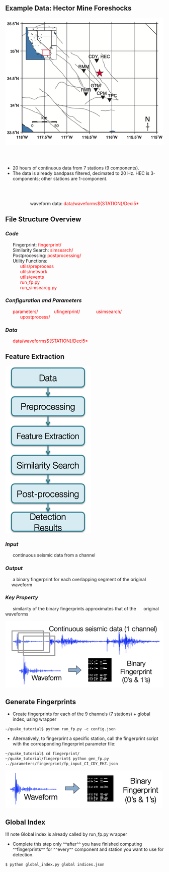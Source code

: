 ## **Example Data: Hector Mine Foreshocks**

![hector_mine_plot](img/hector_mine_plot.png)

<br></br>

* 20 hours of continuous data from 7 stations (9 components). <br>
* The data is already bandpass filtered, decimated to 20 Hz. HEC is 3-components; other stations are 1-component.

<br></br>

<p align="center">waveform data: <span style="color: red;">data/waveforms${STATION}/Deci5*</span></p>

## **File Structure Overview**

### *Code*  
&nbsp;&nbsp;&nbsp;&nbsp;&nbsp;&nbsp;Fingerprint: <span style="color: red;">fingerprint/</span>  
&nbsp;&nbsp;&nbsp;&nbsp;&nbsp;&nbsp;Similarity Search: <span style="color: red;">simsearch/  </span>  
&nbsp;&nbsp;&nbsp;&nbsp;&nbsp;&nbsp;Postprocessing: <span style="color: red;">postprocessing/</span>  
&nbsp;&nbsp;&nbsp;&nbsp;&nbsp;&nbsp;Utility Functions:  
&nbsp;&nbsp;&nbsp;&nbsp;&nbsp;&nbsp;&nbsp;&nbsp;&nbsp;&nbsp;&nbsp;&nbsp;<span style="color: red;">utils/preprocess</span>  
&nbsp;&nbsp;&nbsp;&nbsp;&nbsp;&nbsp;&nbsp;&nbsp;&nbsp;&nbsp;&nbsp;&nbsp;<span style="color: red;">utils/network</span>  
&nbsp;&nbsp;&nbsp;&nbsp;&nbsp;&nbsp;&nbsp;&nbsp;&nbsp;&nbsp;&nbsp;&nbsp;<span style="color: red;">utils/events</span>  
&nbsp;&nbsp;&nbsp;&nbsp;&nbsp;&nbsp;&nbsp;&nbsp;&nbsp;&nbsp;&nbsp;&nbsp;<span style="color: red;">run_fp.py</span>  
&nbsp;&nbsp;&nbsp;&nbsp;&nbsp;&nbsp;&nbsp;&nbsp;&nbsp;&nbsp;&nbsp;&nbsp;<span style="color: red;">run_simsearcg.py</span>  

### *Configuration and Parameters*  
<span style="color: red;">
&nbsp;&nbsp;&nbsp;&nbsp;&nbsp;&nbsp;<span style="color: red;">parameters/</span>  
&nbsp;&nbsp;&nbsp;&nbsp;&nbsp;&nbsp;&nbsp;&nbsp;&nbsp;&nbsp;&nbsp;&nbsp;<span style="color: red;">ufingerprint/</span>  
&nbsp;&nbsp;&nbsp;&nbsp;&nbsp;&nbsp;&nbsp;&nbsp;&nbsp;&nbsp;&nbsp;&nbsp;<span style="color: red;">usimsearch/</span>  
&nbsp;&nbsp;&nbsp;&nbsp;&nbsp;&nbsp;&nbsp;&nbsp;&nbsp;&nbsp;&nbsp;&nbsp;<span style="color: red;">upostprocess/</span>  
</span>

### *Data*  
&nbsp;&nbsp;&nbsp;&nbsp;&nbsp;&nbsp;<span style="color: red;">data/waveforms${STATION}/Deci5*</span>

## **Feature Extraction**  

![data_process](img/what-is-fast.png)

### *Input*  

&nbsp;&nbsp;&nbsp;&nbsp;&nbsp;&nbsp;continuous seismic data from a channel

### *Output*  

&nbsp;&nbsp;&nbsp;&nbsp;&nbsp;&nbsp;a binary fingerprint for each overlapping segment of the original &nbsp;&nbsp;&nbsp;&nbsp;&nbsp;waveform

### *Key Property*  

&nbsp;&nbsp;&nbsp;&nbsp;&nbsp;&nbsp;similarity of the binary fingerprints approximates that of the &nbsp;&nbsp;&nbsp;&nbsp;&nbsp;original waveforms  

![continuous_data](img/continuous_data.png)

## **Generate Fingerprints**

* Create fingerprints for each of the 9 channels (7 stations) + global index, using wrapper
```
~/quake_tutorial$ python run_fp.py -c config.json
```

* Alternatively, to fingerprint a specific station, call the fingerprint script with the corresponding fingerprint parameter file:
```
~/quake_tutorial$ cd fingerprint/
~/quake_tutorial/fingerprint$ python gen_fp.py ../parameters/fingerprint/fp_input_CI_CDY_EHZ.json
```

![gen_fp](img/generate_fp.png)

## **Global Index**

!!! note
    Global index is already called by run_fp.py wrapper  

* Complete this step only ^^after^^ you have finished computing ^^fingerprints^^ for ^^every^^ component and station you want to use for detection.  
```
$ python global_index.py global indices.json
```